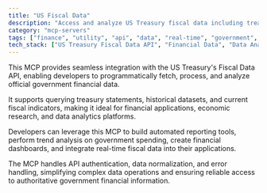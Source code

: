 ```yaml
---
title: "US Fiscal Data"
description: "Access and analyze US Treasury fiscal data including treasury statements and historical financial records through the Fiscal Data API."
category: "mcp-servers"
tags: ["finance", "utility", "api", "data", "real-time", "government", "financial analysis", "reporting tools"]
tech_stack: ["US Treasury Fiscal Data API", "Financial Data", "Data Analytics", "Government APIs", "API Authentication", "Data Normalization"]
---
```


This MCP provides seamless integration with the US Treasury's Fiscal Data API, enabling developers to programmatically fetch, process, and analyze official government financial data. 

It supports querying treasury statements, historical datasets, and current fiscal indicators, making it ideal for financial applications, economic research, and data analytics platforms.

Developers can leverage this MCP to build automated reporting tools, perform trend analysis on government spending, create financial dashboards, and integrate real-time fiscal data into their applications. 

The MCP handles API authentication, data normalization, and error handling, simplifying complex data operations and ensuring reliable access to authoritative government financial information.